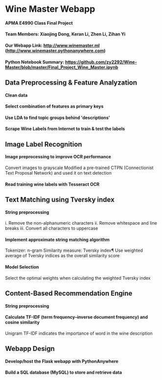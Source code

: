 # Wine Master Webapp
#### APMA E4990 Class Final Project
#### Team Members: Xiaojing Dong, Keran Li, Zhen Li, Zihan Yi
#### Our Webapp Link: http://www.winemaster.ml (http://www.winemaster.pythonanywhere.com)
#### Python Notebook Summary: https://github.com/zy2292/Wine-Master/blob/master/Final_Project_Wine_Master.ipynb

## Data Preprocessing & Feature Analyzation
#### Clean data
#### Select combination of features as primary keys
#### Use LDA to find topic groups behind 'descriptions'
#### Scrape Wine Labels from Internet to train & test the labels


## Image Label Recognition
#### Image preprocessing to improve OCR performance
Convert images to grayscale
Modified a pre-trained CTPN (Connectionist Text Proposal Network) and used it on text detection
#### Read training wine labels with Tesseract OCR

## Text Matching using Tversky index
#### String preprocessing
i. Remove the non-alphanumeric characters
ii. Remove whitespace and line breaks
iii. Convert all characters to uppercase
#### Implement approximate string matching algorithm
Tokenizer: n-gram
Similarity measure: Tversky index¶
Use weighted average of Tversky indices as the overall similarity score
#### Model Selection
Select the optimal weights when calculating the weighted Tversky index


## Content-Based Recommendation Engine
#### String preprocessing
#### Calculate TF-IDF (term frequency–inverse document frequency) and cosine similarity
Unigram TF-IDF indicates the importance of word in the wine description

## Webapp Design
#### Develop/host the Flask webapp with PythonAnywhere
#### Build a SQL database (MySQL) to store and retrieve data



